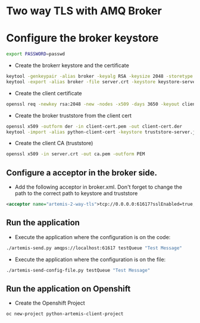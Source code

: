 # Two way TLS with AMQ Broker

# Configure the broker keystore

```sh
export PASSWORD=passwd
```

- Create the brokerr keystore and the certificate

```sh
keytool -genkeypair -alias broker -keyalg RSA -keysize 2048 -storetype JKS -keystore keystore-server.jks -validity 3650 -ext SAN=dns:localhost,ip:127.0.0.1
keytool -export -alias broker -file server.crt -keystore keystore-server.jks
```

- Create the client certificate

```sh
openssl req -newkey rsa:2048 -new -nodes -x509 -days 3650 -keyout client-key.pem -out client-cert.pem
```

- Create the broker truststore from the client cert

```sh
openssl x509 -outform der -in client-cert.pem -out client-cert.der
keytool -import -alias python-client-cert -keystore truststore-server.jks -file client-cert.der
```

- Create the client CA (truststore)

```sh
openssl x509 -in server.crt -out ca.pem -outform PEM
```

## Configure a acceptor in the broker side.

- Add the following acceptor in broker.xml. Don't forget to change the path to the correct path to keystore and truststore

```xml
<acceptor name="artemis-2-way-tls">tcp://0.0.0.0:61617?sslEnabled=true;keyStorePath=/path/to/keystore-server.jks;keyStorePassword=passwd;needClientAuth=true;trustStorePath=/path/to/truststore-server.jks;trustStorePassword=passwd</acceptor>
```

## Run the application

- Execute the application where the configuration is on the code:

```sh
./artemis-send.py amqps://localhost:61617 testQueue "Test Message"
```

- Execute the application where the configuration is on the file:

```sh
./artemis-send-config-file.py testQueue "Test Message"
```

## Run the application on Openshift

- Create the Openshift Project

```sh
oc new-project python-artemis-client-project
```
